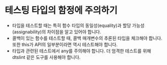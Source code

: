 # 테스팅 타입의 함정에 주의하기

- 타입을 테스트할 때는 특히 함수 타입의 동일성(equality)과 할당 가능성(assignability)의 차이점을 알고 있어야 합니다.
- 콜백이 있는 함수를 테스트할 때, 콜백 매개변수의 추론된 타입을 체크해야 합니다. 또한 this가 API의 일부분이라면 역시 테스트해야 합니다.
- 타입과 관련된 테스트에서 any를 주의해야 합니다. 더 엄격한 테스트를 위해 dtslint 같은 도구를 사용해야 합니다.
